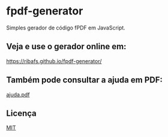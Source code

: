 # fpdf-generator
Simples gerador de código fPDF em JavaScript.

## Veja e use o gerador online em:

https://ribafs.github.io/fpdf-generator/

## Também pode consultar a ajuda em PDF:

[ajuda.pdf](ajuda.pdf)

## Licença

[MIT](LICENSE)
